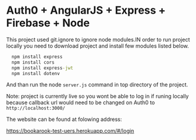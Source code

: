 # Auth0 + AngularJS + Express + Firebase + Node

This project used git.ignore to ignore node modules.IN order to run project locally you need to download project and install few modules listed below.


```cmd
  npm install express
  npm install cors
  npm install express-jwt
  npm install dotenv
```

And than run the node `server.js` command in top directory of the project.

Note: project is currently live so you wont be able to log in  if runing locally because callback url would need to be changed on Auth0 to `http://localhost:3000/`


The website can be found at folowing address:

https://bookarook-test-uers.herokuapp.com/#/login


